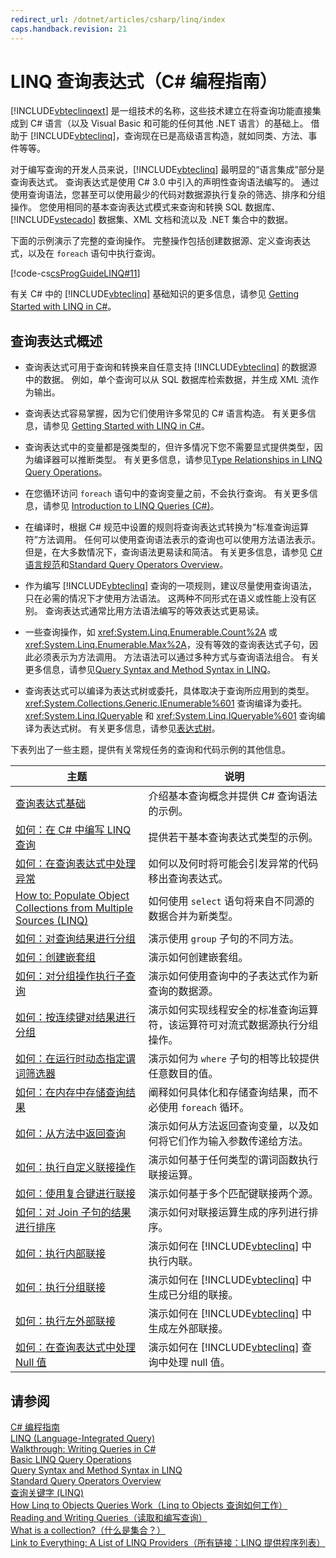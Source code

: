 ```yaml
---
redirect_url: /dotnet/articles/csharp/linq/index
caps.handback.revision: 21
---
```

# LINQ 查询表达式（C# 编程指南）
[!INCLUDE[vbteclinqext](../../../csharp/getting-started/includes/vbteclinqext-md.md)] 是一组技术的名称，这些技术建立在将查询功能直接集成到 C\# 语言（以及 Visual Basic 和可能的任何其他 .NET 语言）的基础上。  借助于 [!INCLUDE[vbteclinq](../../../csharp/includes/vbteclinq-md.md)]，查询现在已是高级语言构造，就如同类、方法、事件等等。  
  
 对于编写查询的开发人员来说，[!INCLUDE[vbteclinq](../../../csharp/includes/vbteclinq-md.md)] 最明显的“语言集成”部分是查询表达式。  查询表达式是使用 C\# 3.0 中引入的声明性查询语法编写的。  通过使用查询语法，您甚至可以使用最少的代码对数据源执行复杂的筛选、排序和分组操作。  您使用相同的基本查询表达式模式来查询和转换 SQL 数据库、[!INCLUDE[vstecado](../../../csharp/programming-guide/concepts/linq/includes/vstecado-md.md)] 数据集、XML 文档和流以及 .NET 集合中的数据。  
  
 下面的示例演示了完整的查询操作。  完整操作包括创建数据源、定义查询表达式，以及在 `foreach` 语句中执行查询。  
  
 [!code-cs[csProgGuideLINQ#11](../../../csharp/programming-guide/arrays/codesnippet/csharp/csLINQProgRef/csrefLINQHowTos.cs#11)]  
  
 有关 C\# 中的 [!INCLUDE[vbteclinq](../../../csharp/includes/vbteclinq-md.md)] 基础知识的更多信息，请参见 [Getting Started with LINQ in C\#](../../../csharp/programming-guide/concepts/linq/getting-started-with-linq.md)。  
  
## 查询表达式概述  
  
-   查询表达式可用于查询和转换来自任意支持 [!INCLUDE[vbteclinq](../../../csharp/includes/vbteclinq-md.md)] 的数据源中的数据。  例如，单个查询可以从 SQL 数据库检索数据，并生成 XML 流作为输出。  
  
-   查询表达式容易掌握，因为它们使用许多常见的 C\# 语言构造。  有关更多信息，请参见 [Getting Started with LINQ in C\#](../../../csharp/programming-guide/concepts/linq/getting-started-with-linq.md)。  
  
-   查询表达式中的变量都是强类型的，但许多情况下您不需要显式提供类型，因为编译器可以推断类型。  有关更多信息，请参见[Type Relationships in LINQ Query Operations](../../../csharp/programming-guide/concepts/linq/type-relationships-in-linq-query-operations.md)。  
  
-   在您循环访问 `foreach` 语句中的查询变量之前，不会执行查询。  有关更多信息，请参见 [Introduction to LINQ Queries \(C\#\)](../../../csharp/programming-guide/concepts/linq/introduction-to-linq-queries.md)。  
  
-   在编译时，根据 C\# 规范中设置的规则将查询表达式转换为“标准查询运算符”方法调用。  任何可以使用查询语法表示的查询也可以使用方法语法表示。  但是，在大多数情况下，查询语法更易读和简洁。  有关更多信息，请参见 [C\# 语言规范](../../../csharp/language-reference/language-specification.md)和[Standard Query Operators Overview](../../../visual-basic/programming-guide/concepts/linq/standard-query-operators-overview.md)。  
  
-   作为编写 [!INCLUDE[vbteclinq](../../../csharp/includes/vbteclinq-md.md)] 查询的一项规则，建议尽量使用查询语法，只在必需的情况下才使用方法语法。  这两种不同形式在语义或性能上没有区别。  查询表达式通常比用方法语法编写的等效表达式更易读。  
  
-   一些查询操作，如 <xref:System.Linq.Enumerable.Count%2A> 或 <xref:System.Linq.Enumerable.Max%2A>，没有等效的查询表达式子句，因此必须表示为方法调用。  方法语法可以通过多种方式与查询语法组合。  有关更多信息，请参见[Query Syntax and Method Syntax in LINQ](../../../csharp/programming-guide/concepts/linq/query-syntax-and-method-syntax-in-linq.md)。  
  
-   查询表达式可以编译为表达式树或委托，具体取决于查询所应用到的类型。  <xref:System.Collections.Generic.IEnumerable%601> 查询编译为委托。  <xref:System.Linq.IQueryable> 和 <xref:System.Linq.IQueryable%601> 查询编译为表达式树。  有关更多信息，请参见[表达式树](../Topic/Expression%20Trees%20\(C%23%20and%20Visual%20Basic\).md)。  
  
 下表列出了一些主题，提供有关常规任务的查询和代码示例的其他信息。  
  
|主题|说明|  
|--------|--------|  
|[查询表达式基础](../../../csharp/programming-guide/linq-query-expressions/query-expression-basics.md)|介绍基本查询概念并提供 C\# 查询语法的示例。|  
|[如何：在 C\# 中编写 LINQ 查询](../../../csharp/programming-guide/linq-query-expressions/how-to-write-linq-queries.md)|提供若干基本查询表达式类型的示例。|  
|[如何：在查询表达式中处理异常](../../../csharp/programming-guide/linq-query-expressions/how-to-handle-exceptions-in-query-expressions.md)|如何以及何时将可能会引发异常的代码移出查询表达式。|  
|[How to: Populate Object Collections from Multiple Sources \(LINQ\)](../Topic/How%20to:%20Populate%20Object%20Collections%20from%20Multiple%20Sources%20\(LINQ\).md)|如何使用 `select` 语句将来自不同源的数据合并为新类型。|  
|[如何：对查询结果进行分组](../../../csharp/programming-guide/linq-query-expressions/how-to-group-query-results.md)|演示使用 `group` 子句的不同方法。|  
|[如何：创建嵌套组](../../../csharp/programming-guide/linq-query-expressions/how-to-create-a-nested-group.md)|演示如何创建嵌套组。|  
|[如何：对分组操作执行子查询](../../../csharp/programming-guide/linq-query-expressions/how-to-perform-a-subquery-on-a-grouping-operation.md)|演示如何使用查询中的子表达式作为新查询的数据源。|  
|[如何：按连续键对结果进行分组](../../../csharp/programming-guide/linq-query-expressions/how-to-group-results-by-contiguous-keys.md)|演示如何实现线程安全的标准查询运算符，该运算符可对流式数据源执行分组操作。|  
|[如何：在运行时动态指定谓词筛选器](../../../csharp/programming-guide/linq-query-expressions/how-to-dynamically-specify-predicate-filters-at-runtime.md)|演示如何为 `where` 子句的相等比较提供任意数目的值。|  
|[如何：在内存中存储查询结果](../../../csharp/programming-guide/linq-query-expressions/how-to-store-the-results-of-a-query-in-memory.md)|阐释如何具体化和存储查询结果，而不必使用 `foreach` 循环。|  
|[如何：从方法中返回查询](../../../csharp/programming-guide/linq-query-expressions/how-to-return-a-query-from-a-method.md)|演示如何从方法返回查询变量，以及如何将它们作为输入参数传递给方法。|  
|[如何：执行自定义联接操作](../../../csharp/programming-guide/linq-query-expressions/how-to-perform-custom-join-operations.md)|演示如何基于任何类型的谓词函数执行联接运算。|  
|[如何：使用复合键进行联接](../../../csharp/programming-guide/linq-query-expressions/how-to-join-by-using-composite-keys.md)|演示如何基于多个匹配键联接两个源。|  
|[如何：对 Join 子句的结果进行排序](../../../csharp/programming-guide/linq-query-expressions/how-to-order-the-results-of-a-join-clause.md)|演示如何对联接运算生成的序列进行排序。|  
|[如何：执行内部联接](../../../csharp/programming-guide/linq-query-expressions/how-to-perform-inner-joins.md)|演示如何在 [!INCLUDE[vbteclinq](../../../csharp/includes/vbteclinq-md.md)] 中执行内联。|  
|[如何：执行分组联接](../../../csharp/programming-guide/linq-query-expressions/how-to-perform-grouped-joins.md)|演示如何在 [!INCLUDE[vbteclinq](../../../csharp/includes/vbteclinq-md.md)] 中生成已分组的联接。|  
|[如何：执行左外部联接](../../../csharp/programming-guide/linq-query-expressions/how-to-perform-left-outer-joins.md)|演示如何在 [!INCLUDE[vbteclinq](../../../csharp/includes/vbteclinq-md.md)] 中生成左外部联接。|  
|[如何：在查询表达式中处理 Null 值](../../../csharp/programming-guide/linq-query-expressions/how-to-handle-null-values-in-query-expressions.md)|演示如何在 [!INCLUDE[vbteclinq](../../../csharp/includes/vbteclinq-md.md)] 查询中处理 null 值。|  
  
## 请参阅  
 [C\# 编程指南](../../../csharp/programming-guide/index.md)   
 [LINQ \(Language\-Integrated Query\)](../Topic/LINQ%20\(Language-Integrated%20Query\).md)   
 [Walkthrough: Writing Queries in C\#](../../../csharp/programming-guide/concepts/linq/walkthrough-writing-queries-linq.md)   
 [Basic LINQ Query Operations](../../../csharp/programming-guide/concepts/linq/basic-linq-query-operations.md)   
 [Query Syntax and Method Syntax in LINQ](../../../csharp/programming-guide/concepts/linq/query-syntax-and-method-syntax-in-linq.md)   
 [Standard Query Operators Overview](../../../visual-basic/programming-guide/concepts/linq/standard-query-operators-overview.md)   
 [查询关键字 \(LINQ\)](../../../csharp/language-reference/keywords/query-keywords.md)   
 [How Linq to Objects Queries Work（Linq to Objects 查询如何工作）](http://go.microsoft.com/fwlink/?LinkId=112389)   
 [Reading and Writing Queries（读取和编写查询）](http://go.microsoft.com/fwlink/?LinkId=112391)   
 [What is a collection?（什么是集合？）](http://go.microsoft.com/fwlink/?LinkId=112394)   
 [Link to Everything: A List of LINQ Providers（所有链接：LINQ 提供程序列表）](http://go.microsoft.com/fwlink/?LinkId=112411)